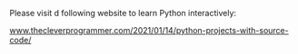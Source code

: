 

Please visit d following website to learn Python interactively:

www.thecleverprogrammer.com/2021/01/14/python-projects-with-source-code/

